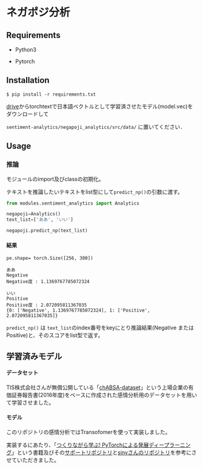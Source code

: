 #  ネガポジ分析

## Requirements

- Python3

- Pytorch  

## Installation

```
$ pip install -r requirements.txt  
```

[drive](https://drive.google.com/drive/u/0/folders/1UCLlwcSdeiA9Fxc_ghoXIHFuCK6GXDd1)からtorchtextで日本語ベクトルとして学習済させたモデル(model.vec)をダウンロードして

`sentiment-analytics/negapoji_analytics/src/data/` に置いてください．


## Usage

### 推論

モジュールのimport及びclassの初期化。

テキストを推論したいテキストをlist型にして`predict_np()`の引数に渡す。

```python
from modules.sentiment_analytics import Analytics

negapoji=Analytics()
text_list=['ああ', 'いい']

negapoji.predict_np(text_list)
```

#### 結果

~~~
pe.shape= torch.Size([256, 300])

ああ
Negative
Negative度 : 1.1369767785072324

いい
Positive
Positive度 : 2.072095811367035
{0: ['Negative', 1.1369767785072324], 1: ['Positive', 2.072095811367035]}
~~~

`predict_np()` は `text_list`のindex番号をkeyにとり推論結果(Negative または Positive)と、そのスコアをlist型で返す。



## 学習済みモデル

#### データセット 

TIS株式会社さんが無償公開している「[chABSA-dataset](https://www.tis.co.jp/news/2018/tis_news/20180410_1.html)」という上場企業の有価証券報告書(2016年度)をベースに作成された感情分析用のデータセットを用いて学習させました。

#### モデル

このリポジトリの感情分析ではTransofomerを使って実装しました。

実装するにあたり、「[つくりながら学ぶ! PyTorchによる発展ディープラーニング](https://www.amazon.co.jp/dp/4839970254/)」という書籍及びその[サポートリポジトリ](https://github.com/YutaroOgawa/pytorch_advanced)と[sinyさんのリポジトリ](https://github.com/sinjorjob/django-transformer)を参考にさせていただきました。














